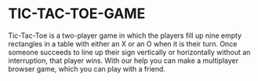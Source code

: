 # TIC-TAC-TOE-GAME
Tic-Tac-Toe is a two-player game in which the players fill up nine empty rectangles in a table with either an X or an O when it is their turn. Once someone succeeds to line up their sign vertically or horizontally without an interruption, that player wins. With our help you can make a multiplayer browser game, which you can play with a friend.

